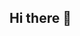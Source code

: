 ## Hi there 👋

<!--
**Fridah-Wanjiku/Fridah-Wanjiku** is a ✨ _special_ ✨ repository because its `README.md` (this file) appears on your GitHub profile.

Here are some ideas to get you started:

- 🔭 I’m currently working on Applying for Finance and Accounting role to gain industry experience 
- 🌱 I’m currently learning Financial reporting, taxation and auditing best practice 
- 👯 I’m looking to collaborate on Finance, Accounting and tax related projects 
- 🤔 I’m looking for help with career opportunities in finance, accounting and auditing 
- 💬 Ask me about Accounting principles and tax compliance 
- 📫 How to reach me: fridahwanjiku00@gmail.com
- 😄 Pronouns: She/Her
- ⚡ Fun fact: I enjoy exploring business idea and finding creative solutions to financial challenges.
-->
